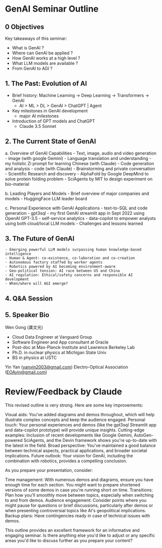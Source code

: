 # GenAI Seminar Outline 

## 0 Objectives
Key takeaways of this seminar:

- What is GenAI ?
- Where can GenAI be applied ?
- How GenAI works at a high level ?
- What LLM models are available ?
- From GenAI to AGI ?

## 1. The Past: Evolution of AI
   - Brief history: Machine Learning → Deep Learning → Transformers → GenAI
     - <DIAGRAM> AI > ML > DL > GenAI > ChatGPT | Agent
   - Key milestones in GenAI development
     - <DIAGRAM> major AI milestones
   - Introduction of GPT models and ChatGPT
     - <DEMO> Claude 3.5 Sonnet

## 2. The Current State of GenAI
   a. Overview of GenAI Capabilities
      - Text, image, audio and video generation
        - <DEMO> image (with google Gemini)
      - Language translation and understanding
        - <DEMO> my holistic Zi prompt for learning Chinese (with Claude)
      - Code generation and analysis
        - <DEMO> code (with Claude)
      - Brainstorming and private conversation
      - Scientific Research and discovery
        - AlphaFold by Google DeepMind to solve protein folding problem
        - SciAgents by MIT to design experiment on bio-material

   b. Leading Players and Models
      - Brief overview of major companies and models
        - <DIAGRAM> HuggingFace LLM leader board

   c. Personal Experience with GenAI Applications
      - text-to-SQL and code generation
        - <DEMO> gpt3sql - my first GenAI streamlit app in Sept 2022 using OpenAI GPT-3.5
      - self-service analytics
        - <DEMO> data-copilot to empower analysts using both cloud/local LLM models
      - Challenges and lessons learned

## 3. The Future of GenAI
    - Emerging powerful LLM models surpassing human knowledge-based intelligence
    - Human & Agent: co-existence, co-laboration and co-creation
    - Autonomous factory staffed by worker agents
    - Robotics powered by AI becoming environment-aware
    - Geo-political tension: AI race between US and China
    - AI regulation: Ethical/safety concerns and responsible AI development
    - When/where will AGI emerge?

## 4. Q&A Session

## 5. Speaker Bio
Wen Gong (龚文光)
- Cloud Data Engineer at Vanguard Group
- Software Engineer and App consultant at Oracle
- Post-doc at Max-Planck-Institute and Lawrence Berkeley Lab
- Ph.D. in nuclear physics at Michigan State Univ
- BS in physics at USTC

Yin Yan (yanyin2003@gmail.com)
Electro-Optical Association (EOAyin@gmail.com)


# Review/Feedback by Claude

This revised outline is very strong. Here are some key improvements:

Visual aids: You've added diagrams and demos throughout, which will help illustrate complex concepts and keep the audience engaged.
Personal touch: Your personal experiences and demos (like the gpt3sql Streamlit app and data-copilot prototype) will provide unique insights.
Cutting-edge examples: Inclusion of recent developments like Google Gemini, AutoGen-powered SciAgents, and the Devin framework shows you're up-to-date with the latest in the field.
Broad perspective: You've maintained a good balance between technical aspects, practical applications, and broader societal implications.
Future outlook: Your vision for GenAI, including the combination with robotics, provides a compelling conclusion.

As you prepare your presentation, consider:

Time management: With numerous demos and diagrams, ensure you have enough time for each section. You might want to prepare shortened versions of some demos in case you're running short on time.
Transitions: Plan how you'll smoothly move between topics, especially when switching to and from demos.
Audience engagement: Consider points where you might pause for questions or brief discussions, particularly after demos or when presenting controversial topics like AI's geopolitical implications.
Backup plans: Have contingencies ready in case of technical issues with demos.

This outline provides an excellent framework for an informative and engaging seminar. Is there anything else you'd like to adjust or any specific areas you'd like to discuss further as you prepare your content?
